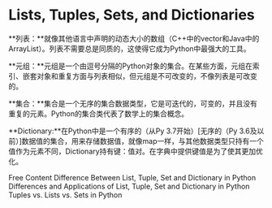 # Lists, Tuples, Sets, and Dictionaries

**列表：**就像其他语言中声明的动态大小的数组（C++中的vector和Java中的ArrayList）。列表不需要总是同质的，这使得它成为Python中最强大的工具。

**元组：**元组是一个由逗号分隔的Python对象的集合。在某些方面，元组在索引、嵌套对象和重复方面与列表相似，但元组是不可改变的，不像列表是可改变的。

**集合：**集合是一个无序的集合数据类型，它是可迭代的，可变的，并且没有重复的元素。Python的集合类代表了数学上的集合概念。

**Dictionary:**在Python中是一个有序的（从Py 3.7开始）[无序的（Py 3.6及以前）]数据值的集合，用来存储数据值，就像map一样，与其他数据类型只持有一个值作为元素不同，Dictionary持有键：值对。在字典中提供键值是为了使其更加优化。


<ResourceGroupTitle>Free Content</ResourceGroupTitle>
<BadgeLink colorScheme='red' badgeText='Watch' href='https://www.youtube.com/watch?v=n0krwG38SHI'>Difference Between List, Tuple, Set and Dictionary in Python</BadgeLink>
<BadgeLink colorScheme='yellow' badgeText='Read' href='https://www.geeksforgeeks.org/differences-and-applications-of-list-tuple-set-and-dictionary-in-python/'>Differences and Applications of List, Tuple, Set and Dictionary in Python</BadgeLink>
<BadgeLink colorScheme='yellow' badgeText='Read' href='https://jerrynsh.com/tuples-vs-lists-vs-sets-in-python/'>Tuples vs. Lists vs. Sets in Python</BadgeLink>




